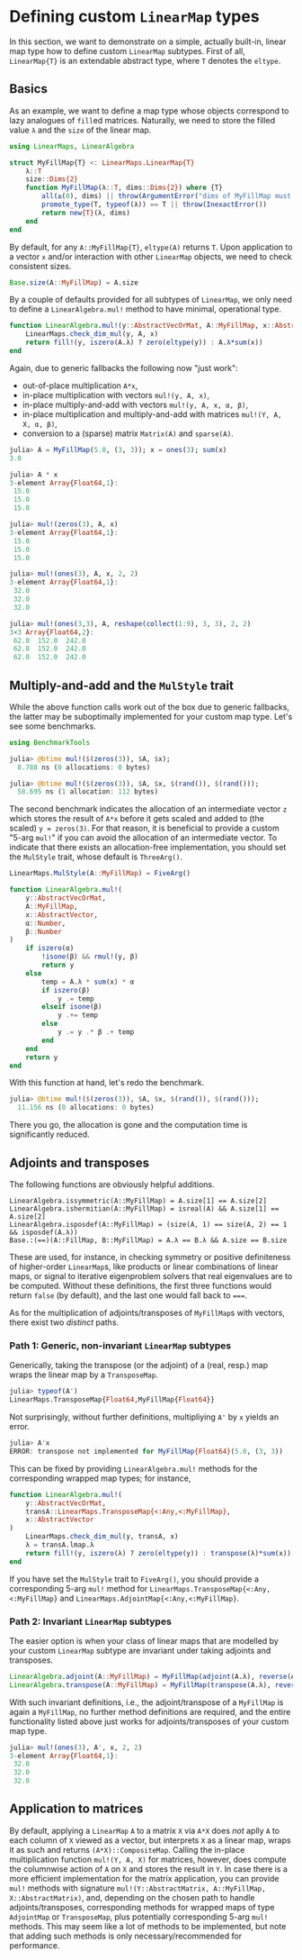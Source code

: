 # Defining custom `LinearMap` types

In this section, we want to demonstrate on a simple, actually built-in, linear map type
how to define custom `LinearMap` subtypes. First of all, `LinearMap{T}` is an extendable
abstract type, where `T` denotes the `eltype`.

## Basics

As an example, we want to define a map type whose objects correspond to lazy analogues
of `fill`ed matrices. Naturally, we need to store the filled value `λ` and the `size`
of the linear map.

```julia
using LinearMaps, LinearAlgebra

struct MyFillMap{T} <: LinearMaps.LinearMap{T}
    λ::T
    size::Dims{2}
    function MyFillMap(λ::T, dims::Dims{2}) where {T}
        all(≥(0), dims) || throw(ArgumentError("dims of MyFillMap must be non-negative"))
        promote_type(T, typeof(λ)) == T || throw(InexactError())
        return new{T}(λ, dims)
    end
end
```

By default, for any `A::MyFillMap{T}`, `eltype(A)` returns `T`. Upon application to a
vector `x` and/or interaction with other `LinearMap` objects, we need to check consistent
sizes.

```julia
Base.size(A::MyFillMap) = A.size
```

By a couple of defaults provided for all subtypes of `LinearMap`, we only need to define
a `LinearAlgebra.mul!` method to have minimal, operational type.

```julia
function LinearAlgebra.mul!(y::AbstractVecOrMat, A::MyFillMap, x::AbstractVector)
    LinearMaps.check_dim_mul(y, A, x)
    return fill!(y, iszero(A.λ) ? zero(eltype(y)) : A.λ*sum(x))
end
```

Again, due to generic fallbacks the following now "just work":
* out-of-place multiplication `A*x`,
* in-place multiplication with vectors `mul!(y, A, x)`,
* in-place multiply-and-add with vectors `mul!(y, A, x, α, β)`,
* in-place multiplication and multiply-and-add with matrices `mul!(Y, A, X, α, β)`,
* conversion to a (sparse) matrix `Matrix(A)` and `sparse(A)`.

```julia
julia> A = MyFillMap(5.0, (3, 3)); x = ones(3); sum(x)
3.0

julia> A * x
3-element Array{Float64,1}:
 15.0
 15.0
 15.0

julia> mul!(zeros(3), A, x)
3-element Array{Float64,1}:
 15.0
 15.0
 15.0

julia> mul!(ones(3), A, x, 2, 2)
3-element Array{Float64,1}:
 32.0
 32.0
 32.0

julia> mul!(ones(3,3), A, reshape(collect(1:9), 3, 3), 2, 2)
3×3 Array{Float64,2}:
 62.0  152.0  242.0
 62.0  152.0  242.0
 62.0  152.0  242.0
```

## Multiply-and-add and the `MulStyle` trait

While the above function calls work out of the box due to generic fallbacks, the latter
may be suboptimally implemented for your custom map type. Let's see some benchmarks.

```julia
using BenchmarkTools

julia> @btime mul!($(zeros(3)), $A, $x);
  8.788 ns (0 allocations: 0 bytes)

julia> @btime mul!($(zeros(3)), $A, $x, $(rand()), $(rand()));
  58.695 ns (1 allocation: 112 bytes)
```

The second benchmark indicates the allocation of an intermediate vector `z`
which stores the result of `A*x` before it gets scaled and added to (the scaled)
`y = zeros(3)`. For that reason, it is beneficial to provide a custom "5-arg `mul!`"
if you can avoid the allocation of an intermediate vector. To indicate that there
exists an allocation-free implementation, you should set the `MulStyle` trait,
whose default is `ThreeArg()`.

```julia
LinearMaps.MulStyle(A::MyFillMap) = FiveArg()

function LinearAlgebra.mul!(
    y::AbstractVecOrMat,
    A::MyFillMap,
    x::AbstractVector,
    α::Number,
    β::Number
)
    if iszero(α)
        !isone(β) && rmul!(y, β)
        return y
    else
        temp = A.λ * sum(x) * α
        if iszero(β)
            y .= temp
        elseif isone(β)
            y .+= temp
        else
            y .= y .* β .+ temp
        end
    end
    return y
end
```

With this function at hand, let's redo the benchmark.

```julia
julia> @btime mul!($(zeros(3)), $A, $x, $(rand()), $(rand()));
  11.156 ns (0 allocations: 0 bytes)
```

There you go, the allocation is gone and the computation time is significantly reduced.

## Adjoints and transposes

The following functions are obviously helpful additions.

```
LinearAlgebra.issymmetric(A::MyFillMap) = A.size[1] == A.size[2]
LinearAlgebra.ishermitian(A::MyFillMap) = isreal(A) && A.size[1] == A.size[2]
LinearAlgebra.isposdef(A::MyFillMap) = (size(A, 1) == size(A, 2) == 1 && isposdef(A.λ))
Base.:(==)(A::FillMap, B::MyFillMap) = A.λ == B.λ && A.size == B.size
```

These are used, for instance, in checking symmetry or positive definiteness of
higher-order `LinearMap`s, like products or linear combinations of linear maps, or signal
to iterative eigenproblem solvers that real eigenvalues are to be computed.
Without these definitions, the first three functions would return `false` (by default),
and the last one would fall back to `===`.

As for the multiplication of adjoints/transposes of `MyFillMap`s with vectors, there exist
two *distinct* paths.

### Path 1: Generic, non-invariant `LinearMap` subtypes

Generically, taking the transpose (or the adjoint) of a (real, resp.) map wraps the
linear map by a `TransposeMap`.

```julia
julia> typeof(A')
LinearMaps.TransposeMap{Float64,MyFillMap{Float64}}
```

Not surprisingly, without further definitions, multipliying `A'` by `x` yields an error.

```julia
julia> A'x
ERROR: transpose not implemented for MyFillMap{Float64}(5.0, (3, 3))
```

This can be fixed by providing `LinearAlgebra.mul!` methods for the corresponding wrapped
map types; for instance,

```julia
function LinearAlgebra.mul!(
    y::AbstractVecOrMat,
    transA::LinearMaps.TransposeMap{<:Any,<:MyFillMap},
    x::AbstractVector
)
    LinearMaps.check_dim_mul(y, transA, x)
    λ = transA.lmap.λ
    return fill!(y, iszero(λ) ? zero(eltype(y)) : transpose(λ)*sum(x))
end
```

If you have set the `MulStyle` trait to `FiveArg()`, you should provide a corresponding
5-arg `mul!` method for `LinearMaps.TransposeMap{<:Any,<:MyFillMap}` and
`LinearMaps.AdjointMap{<:Any,<:MyFillMap}`.

### Path 2: Invariant `LinearMap` subtypes

The easier option is when your class of linear maps that are modelled by your custom
`LinearMap` subtype are invariant under taking adjoints and transposes.

```julia
LinearAlgebra.adjoint(A::MyFillMap) = MyFillMap(adjoint(A.λ), reverse(A.size))
LinearAlgebra.transpose(A::MyFillMap) = MyFillMap(transpose(A.λ), reverse(A.size))
```

With such invariant definitions, i.e., the adjoint/transpose of a `MyFillMap` is again
a `MyFillMap`, no further method definitions are required, and the entire functionality
listed above just works for adjoints/transposes of your custom map type.

```julia
julia> mul!(ones(3), A', x, 2, 2)
3-element Array{Float64,1}:
 32.0
 32.0
 32.0
```

## Application to matrices

By default, applying a `LinearMap` `A` to a matrix `X` via `A*X` does
*not* aplly `A` to each column of `X` viewed as a vector, but interprets
`X` as a linear map, wraps it as such and returns `(A*X)::CompositeMap`.
Calling the in-place multiplication function `mul!(Y, A, X)` for matrices,
however, does compute the columnwise action of `A` on `X` and stores the
result in `Y`. In case there is a more efficient implementation for the
matrix application, you can provide `mul!` methods with signature
`mul!(Y::AbstractMatrix, A::MyFillMap, X::AbstractMatrix)`, and, depending
on the chosen path to handle adjoints/transposes, corresponding methods
for wrapped maps of type `AdjointMap` or `TransposeMap`, plus potentially
corresponding 5-arg `mul!` methods. This may seem like a lot of methods to
be implemented, but note that adding such methods is only necessary/recommended
for performance.